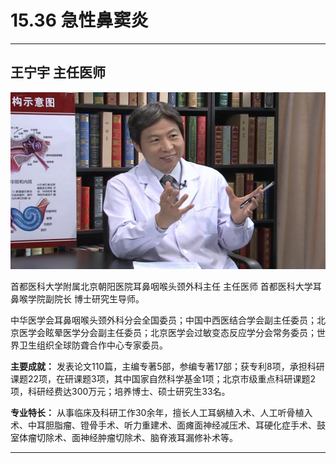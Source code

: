 # 15.36 急性鼻窦炎

---

## 王宁宇 主任医师

 ![1683938876284](image/c15_036/1683938876284.png)

首都医科大学附属北京朝阳医院耳鼻咽喉头颈外科主任 主任医师 首都医科大学耳鼻喉学院副院长 博士研究生导师。

中华医学会耳鼻咽喉头颈外科分会全国委员；中国中西医结合学会副主任委员；北京医学会眩晕医学分会副主任委员；北京医学会过敏变态反应学分会常务委员；世界卫生组织全球防聋合作中心专家委员。


**主要成就：** 发表论文110篇，主编专著5部，参编专著17部；获专利8项，承担科研课题22项，在研课题3项，其中国家自然科学基金1项；北京市级重点科研课题2项，科研经费达300万元；培养博士、硕士研究生33名。


**专业特长：** 从事临床及科研工作30余年，擅长人工耳蜗植入术、人工听骨植入术、中耳胆脂瘤、镫骨手术、听力重建术、面瘫面神经减压术、耳硬化症手术、鼓室体瘤切除术、面神经肿瘤切除术、脑脊液耳漏修补术等。

---
